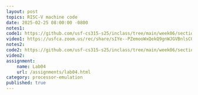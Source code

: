 ```yaml
---
layout: post
topics: RISC-V machine code
date: 2025-02-25 08:00:00 -0800
notes1: 
code1: https://github.com/usf-cs315-s25/inclass/tree/main/week06/section01/add2
video1: https://usfca.zoom.us/rec/share/sIYe--PZemooWxQekQ9gnWJGVBnlsCQoVR2gNLdlmqHGCWsurwcnrEGunMhYtt50.duQEsXtAkH7_nCWC
notes2: 
code2: https://github.com/usf-cs315-s25/inclass/tree/main/week06/section02/add2
video2: 
assignment:
    name: Lab04
    url: /assignments/lab04.html
category: processor-emulation
published: true
---
```

